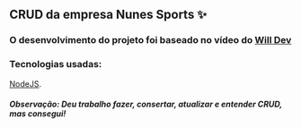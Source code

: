 ## CRUD da empresa Nunes Sports ✨
### O desenvolvimento do projeto foi baseado no vídeo do [Will Dev](https://www.youtube.com/watch?v=voXTVTW73E8&t=1587s) 
### <strong> Tecnologias usadas: </strong>
[NodeJS](https://img.shields.io/badge/node.js-6DA55F?style=for-the-badge&logo=node.js&logoColor=white).

#### <i> Observação: Deu trabalho fazer, consertar, atualizar e entender CRUD, mas consegui! </i>
